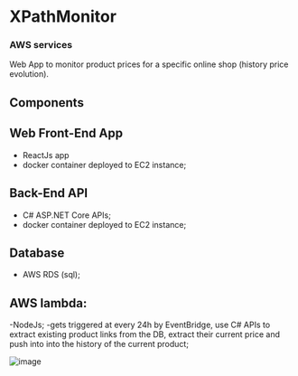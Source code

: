 # XPathMonitor
### AWS services
Web App to monitor product prices for a specific online shop (history price evolution).

## Components
## Web Front-End App
- ReactJs app 
- docker container deployed to EC2 instance; 

## Back-End API
- C# ASP.NET Core APIs;
- docker container deployed to EC2 instance;

## Database
- AWS RDS (sql);

## AWS lambda:
-NodeJs;
-gets triggered at every 24h by EventBridge, use C# APIs to extract existing product links from the DB, extract their current price and push into into the history of the current product;

![image](https://github.com/GabrielDamian/XPathMonitor/assets/76115929/19101240-eeb8-408b-901a-504e16f4272e)

